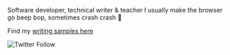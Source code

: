Software developer, technical writer & teacher
I usually make the browser go beep bop, sometimes crash crash 🤖

Find my [writing samples here](https://iamdoomling.notion.site/cb840c41acd848748ffafaa3e640308d?v=24263961b30480da9dfe000cc85e61b9)

![Twitter Follow](https://img.shields.io/twitter/follow/iamdoomling?style=for-the-badge)
